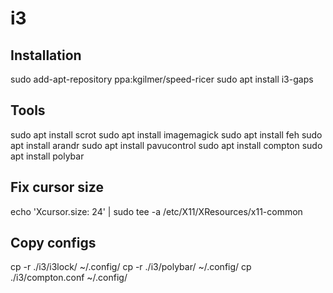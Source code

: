 # i3

## Installation

sudo add-apt-repository ppa:kgilmer/speed-ricer
sudo apt install i3-gaps

## Tools

sudo apt install scrot
sudo apt install imagemagick
sudo apt install feh
sudo apt install arandr
sudo apt install pavucontrol
sudo apt install compton
sudo apt install polybar

## Fix cursor size

echo 'Xcursor.size: 24' | sudo tee -a /etc/X11/XResources/x11-common

## Copy configs

cp -r ./i3/i3lock/ ~/.config/
cp -r ./i3/polybar/ ~/.config/
cp ./i3/compton.conf ~/.config/
